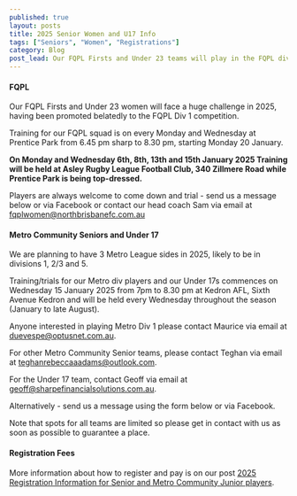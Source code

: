 ```yaml
---
published: true
layout: posts
title: 2025 Senior Women and U17 Info
tags: ["Seniors", "Women", "Registrations"]
category: Blog
post_lead: Our FQPL Firsts and Under 23 teams will play in the FQPL division 1 competition in 2025. We will also have three Metro Community Senior sides, likely to be in divisions 1, 2/3 and 5. We will also have a Metro Community Junior under 17 side.
---
```


#### FQPL

Our FQPL Firsts and Under 23 women will face a huge challenge in 2025, having been promoted belatedly to the FQPL Div 1 competition.

Training for our FQPL squad is on every Monday and Wednesday at Prentice Park from 6.45 pm sharp to 8.30 pm, starting Monday 20 January.

**On Monday and Wednesday 6th, 8th, 13th and 15th January 2025 Training will be held at Asley Rugby League Football Club, 340 Zillmere Road while Prentice Park is being top-dressed.**

Players are always welcome to come down and trial - send us a message below or via Facebook or contact our head coach Sam via email at [fqplwomen@northbrisbanefc.com.au](mailto:fqplwomen@northbrisbanefc.com.au)

#### Metro Community Seniors and Under 17

We are planning to have 3 Metro League sides in 2025, likely to be in divisions 1, 2/3 and 5.

Training/trials for our Metro div players and our Under 17s commences on Wednesday 15 January 2025 from 7pm to 8.30 pm at Kedron AFL, Sixth Avenue Kedron and will be held every Wednesday throughout the season (January to late August).

Anyone interested in playing Metro Div 1 please contact Maurice via email at [duevespe@optusnet.com.au](mailto:duevespe@optusnet.com.au).

For other Metro Community Senior teams, please contact Teghan via email at [teghanrebeccaaadams@outlook.com](mailto:teghanrebeccaaadams@outlook.com).

For the Under 17 team, contact Geoff via email at [geoff@sharpefinancialsolutions.com.au](mailto:geoff@sharpefinancialsolutions.com.au).

Alternatively  - send us a message using the form below or via Facebook.

Note that spots for all teams are limited so please get in contact with us as soon as possible to guarantee a place.

#### Registration Fees

More information about how to register and pay is on our post [2025 Registration Information for Senior and Metro Community Junior players](/blog/2024/12/30/registration-info-seniors-and-juniors.html).

